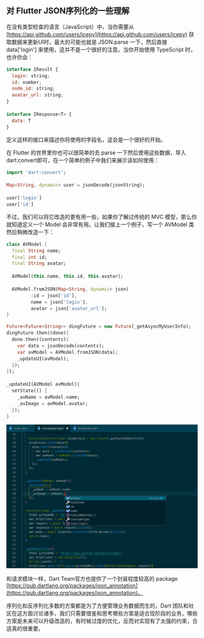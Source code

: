 ## 对 Flutter JSON序列化的一些理解

在没有类型检查的语言（JavaScript）中，当你需要从 [https://api.github.com/users/icepy](https://api.github.com/users/icepy) 获取数据来更新UI时，最大的可能也就是 JSON.parse 一下，然后直接 data['login'] 来使用，这并不是一个很好的注意。当你开始使用 TypeScript 时，也许你会：

```javascript
interface IResult {
  login: string;
  id: number;
  node_id: string;
  avatar_url: string;
}

interface IResponse<T> {
  data: T
}
```

定义这样的接口来描述你将使用的字段名，这会是一个很好的开始。

在 Flutter 的世界里你也可以很简单的去 parse 一下然后使用这些数据，导入 dart:convert即可，在一个简单的例子中我们来展示该如何使用：

```dart
import 'dart:convert';

Map<String, dynamic> user = jsonDecode(jsonString);

user['login']
user['id']
```

不过，我们可以将它改造的更有用一些，如果你了解过传统的 MVC 模型，那么你就知道定义一个 Model 会非常有用。让我们接上一个例子，写一个 AVModel 类然后稍微改造一下：

```dart
class AVModel {
  final String name;
  final int id;
  final String avatar;

  AVModel(this.name, this.id, this.avatar);

  AVModel.fromJSON(Map<String, dynamic> json)
         :id = json['id'],
         name = json['login'],
         avatar = json['avatar_url'];
}
```

```dart
Future<Future<String>> dingFuture = new Future(_getAsyncMyUserInfo);
dingFuture.then((done){
  done.then((contents){
    var data = jsonDecode(contents);
    var avModel = AVModel.fromJSON(data);
    _updateUI(avModel);
  });
});

_updateUI(AVModel avModel){
  setState(() {
    _avName = avModel.name;
    _avImage = avModel.avatar;
  });
}
```

![](../images/flutter-19.png)

和请求模块一样，Dart Team官方也提供了一个封装程度较高的 package [https://pub.dartlang.org/packages/json_annotation](https://pub.dartlang.org/packages/json_annotation)。

序列化和反序列化多数的方案都是为了方便管理业务数据而生的，Dart 团队和社区在这方面讨论诸多，我们只需要借鉴和思考哪些方案是适合现阶段的业务，哪些方案是未来可以升级改造的，有时候过度的优化，反而对实现有了太强的约束，合适真的很重要。